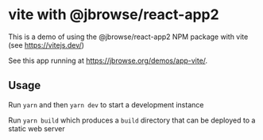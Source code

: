 # vite with @jbrowse/react-app2

This is a demo of using the @jbrowse/react-app2 NPM package with vite (see
https://vitejs.dev/)

See this app running at https://jbrowse.org/demos/app-vite/.

## Usage

Run `yarn` and then `yarn dev` to start a development instance

Run `yarn build` which produces a `build` directory that can be deployed to a
static web server
